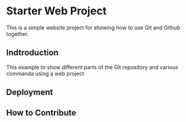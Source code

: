 # Starter Web Project

This is a simple website project for showing how to use Git and Github together.

## Indtroduction

This example to show different parts of the Git repository and various commanda using a web project

## Deployment

## How to Contribute